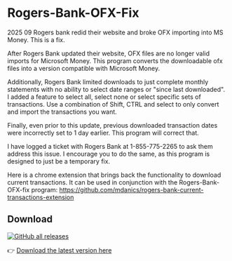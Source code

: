 # Rogers-Bank-OFX-Fix
2025 09 Rogers bank redid their website and broke OFX importing into MS Money.  This is a fix.

After Rogers Bank updated their website, OFX files are no longer valid imports for Microsoft Money.  This program converts the downloadable ofx files into a version compatible with Microsoft Money.

Additionally, Rogers Bank limited downloads to just complete monthly statements with no ability to select date ranges or "since last downloaded".  I added a feature to select all, select none or select specific sets of transactions.  Use a combination of Shift, CTRL and select to only convert and import the transactions you want.

Finally, even prior to this update, previous downloaded transaction dates were incorrectly set to 1 day earlier.  This program will correct that.

I have logged a ticket with Rogers Bank at 1-855-775-2265 to ask them address this issue.  I encourage you to do the same, as this program is designed to just be a temporary fix.

Here is a chrome extension that brings back the functionality to download current transactions.  It can be used in conjunction with the Rogers-Bank-OFX-fix program: https://github.com/mdanics/rogers-bank-current-transactions-extension

## Download
[![GitHub all releases](https://img.shields.io/github/downloads/kasmca/Rogers-Bank-OFX-Fix/total?label=Downloads&cacheSeconds=60)](https://github.com/kasmca/Rogers-Bank-OFX-Fix/releases/latest)

👉 [Download the latest version here](https://github.com/kasmca/Rogers-Bank-OFX-Fix/releases/latest)

